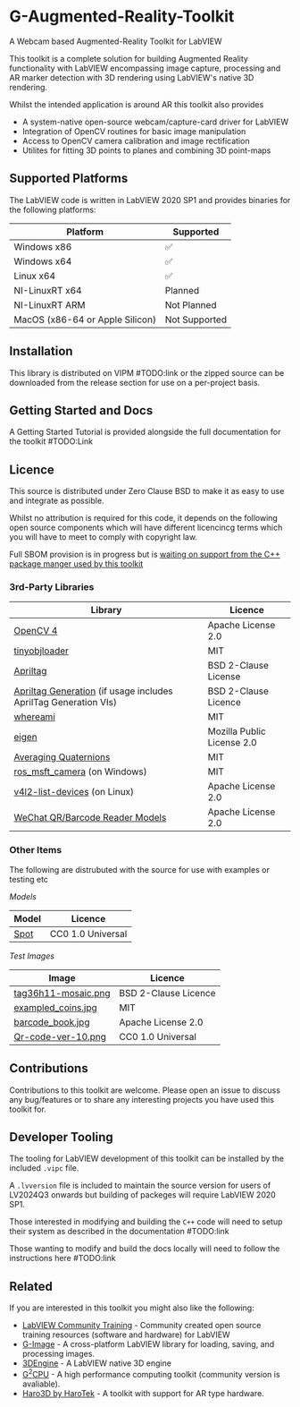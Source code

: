 # G-Augmented-Reality-Toolkit

A Webcam based Augmented-Reality Toolkit for LabVIEW

This toolkit is a complete solution for building Augmented Reality functionality with LabVIEW encompassing image capture, processing and AR marker detection with 3D rendering using LabVIEW's native 3D rendering.

Whilst the intended application is around AR this toolkit also provides
* A system-native open-source webcam/capture-card driver for LabVIEW
* Integration of OpenCV routines for basic image manipulation
* Access to OpenCV camera calibration and image rectification
* Utilites for fitting 3D points to planes and combining 3D point-maps

## Supported Platforms
The LabVIEW code is written in LabVIEW 2020 SP1 and provides binaries for the following platforms:

| Platform | Supported |
|----------|-----------|
| Windows x86 | ✅ |
| Windows x64 | ✅ |
| Linux x64 | ✅ |
| NI-LinuxRT x64 | Planned |
| NI-LinuxRT ARM | Not Planned |
| MacOS (x86-64 or Apple Silicon) | Not Supported |
 
## Installation
This library is distributed on VIPM #TODO:link or the zipped source can be downloaded from the release section for use on a per-project basis.

## Getting Started and Docs
A Getting Started Tutorial is provided alongside the full documentation for the toolkit #TODO:Link

## Licence
This source is distributed under Zero Clause BSD to make it as easy to use and integrate as possible.

Whilst no attribution is required for this code, it depends on the following open source components which will have different licencincg terms which you will have to meet to comply with copyright law.

Full SBOM provision is in progress but is [waiting on support from the C++ package manger used by this toolkit](https://github.com/microsoft/vcpkg-tool/pull/1514)

### 3rd-Party Libraries
| Library | Licence |
|---------|---------|
| [OpenCV 4](https://github.com/opencv/opencv) | Apache License 2.0 |
| [tinyobjloader](https://github.com/tinyobjloader/tinyobjloader) | MIT |
| [Apriltag](https://github.com/AprilRobotics/apriltag) | BSD 2-Clause License |
| [Apriltag Generation](https://github.com/AprilRobotics/apriltag-generation) (if usage includes AprilTag Generation VIs) | BSD 2-Clause Licence |
| [whereami](https://github.com/gpakosz/whereami.git) | MIT |
| [eigen](https://gitlab.com/libeigen/eigen) | Mozilla Public License 2.0 |
| [Averaging Quaternions](https://github.com/tolgabirdal/averaging_quaternions) | MIT |
| [ros_msft_camera](https://github.com/ms-iot/ros_msft_camera) (on Windows) | MIT |
| [v4l2-list-devices](https://github.com/improvess/v4l2-list-devices) (on Linux) | Apache License 2.0 |
| [WeChat QR/Barcode Reader Models](https://github.com/WeChatCV/opencv_3rdparty/tree/wechat_qrcode) | Apache License 2.0 |


### Other Items

The following are distrubuted with the source for use with examples or testing etc

*Models*

| Model | Licence |
|-------|---------|
| [Spot](https://www.cs.cmu.edu/~kmcrane/Projects/ModelRepository/) | CC0 1.0 Universal |

*Test Images*

| Image | Licence |
|-------|---------|
| [tag36h11-mosaic.png](https://github.com/AprilRobotics/apriltag-imgs) | BSD 2-Clause Licence  |
| [exampled_coins.jpg](https://github.com/JamesMc86/Python-and-LabVIEW-Presentation) | MIT |
| [barcode_book.jpg](https://docs.opencv.org/4.10.0/barcode_book.jpg) | Apache License 2.0 |
| [Qr-code-ver-10.png](https://commons.wikimedia.org/wiki/File:Qr-code-ver-10.png)| CC0 1.0 Universal |

## Contributions
Contributions to this toolkit are welcome. Please open an issue to discuss any bug/features or to share any interesting projects you have used this toolkit for.

## Developer Tooling
The tooling for LabVIEW development of this toolkit can be installed by the included `.vipc` file.

A `.lvversion` file is included to maintain the source version for users of LV2024Q3 onwards but building of packeges will require LabVIEW 2020 SP1.

Those interested in modifying and building the `C++` code will need to setup their system as described in the documentation #TODO:link

Those wanting to modify and build the docs locally will need to follow the instructions here #TODO:link

## Related
If you are interested in this toolkit you might also like the following:
* [LabVIEW Community Training](https://github.com/LabVIEWCommunityTraining) - Community created open source training resources (software and hardware) for LabVIEW
* [G-Image](https://github.com/dataflowg/g-image) - A cross-platform LabVIEW library for loading, saving, and processing images.
* [3DEngine](https://github.com/neilpate/3DEngine) - A LabVIEW native 3D engine
* [G<sup>2</sup>CPU](https://www.g2cpu.com/) - A high performance computing toolkit (community version is avaliable).
* [Haro3D by HaroTek](https://www.vipm.io/package/harotek_lib_haro3d/) - A toolkit with support for AR type hardware.